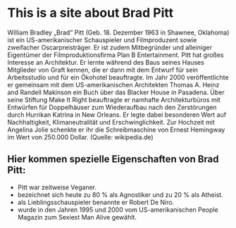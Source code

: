 # This is a site about Brad Pitt
William Bradley „Brad“ Pitt (Geb. 18. Dezember 1963 in Shawnee, Oklahoma) ist ein US-amerikanischer Schauspieler und Filmproduzent sowie zweifacher Oscarpreisträger. Er ist zudem Mitbegründer und alleiniger Eigentümer der Filmproduktionsfirma Plan B Entertainment.
Pitt hat großes Interesse an Architektur. Er lernte während des Baus seines Hauses Mitglieder von Graft kennen, die er dann mit dem Entwurf für sein Arbeitsstudio und für ein Ökohotel beauftragte. Im Jahr 2000 veröffentlichte er gemeinsam mit dem US-amerikanischen Architekten Thomas A. Heinz and Randell Makinson ein Buch über das Blacker House in Pasadena. Über seine Stiftung Make It Right beauftragte er namhafte Architekturbüros mit Entwürfen für Doppelhäuser zum Wiederaufbau nach den Zerstörungen durch Hurrikan Katrina in New Orleans. Er legte dabei besonderen Wert auf Nachhaltigkeit, Klimaneutralität und Erschwinglichkeit.
Zur Hochzeit mit Angelina Jolie schenkte er ihr die Schreibmaschine von Ernest Hemingway im Wert von 250.000 Dollar.
(Quelle: wikipedia.de)

## Hier kommen spezielle Eigenschaften von Brad Pitt:

* Pitt war zeitweise Veganer.
* bezeichnet sich heute zu 80 % als Agnostiker und zu 20 % als Atheist.
* als Lieblingsschauspieler benannte er Robert De Niro.
* wurde in den Jahren 1995 und 2000 vom US-amerikanischen People Magazin zum Sexiest Man Alive gewählt.
